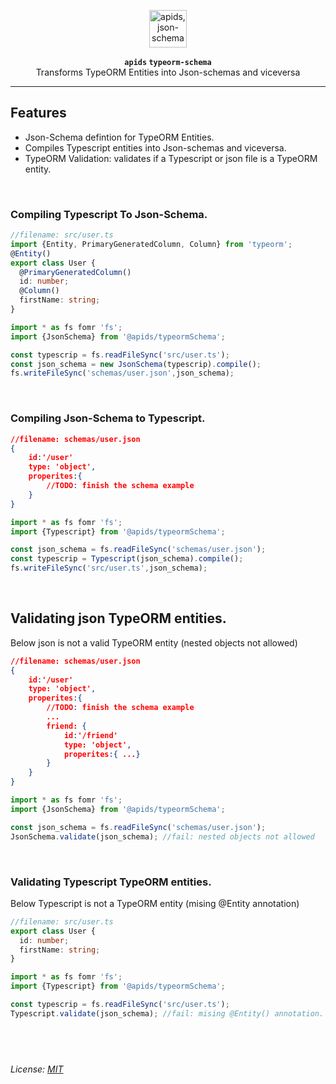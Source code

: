 <p align="center">
  <img alt='apids, json-schema-typeorm' src='https://raw.githubusercontent.com/apids/apids/master/logo/public/logo-squarex60.png' 
  width=60 height=60>
</p>
<p align="center">
    <strong><code>apids</code> <code>typeorm-schema</code></strong>
    <br/>
    Transforms TypeORM Entities into Json-schemas and viceversa 
</p>

---

## Features

- Json-Schema defintion for TypeORM Entities.
- Compiles Typescript entities into Json-schemas and viceversa.
- TypeORM Validation: validates if a Typescript or json file is a TypeORM entity.

&nbsp;

### Compiling Typescript To Json-Schema.

```ts
//filename: src/user.ts
import {Entity, PrimaryGeneratedColumn, Column} from 'typeorm';
@Entity()
export class User {
  @PrimaryGeneratedColumn()
  id: number;
  @Column()
  firstName: string;
}
```

```ts
import * as fs fomr 'fs';
import {JsonSchema} from '@apids/typeormSchema';

const typescrip = fs.readFileSync('src/user.ts');
const json_schema = new JsonSchema(typescrip).compile();
fs.writeFileSync('schemas/user.json',json_schema);
```

&nbsp;

### Compiling Json-Schema to Typescript.

```json
//filename: schemas/user.json
{
    id:'/user'
    type: 'object',
    properites:{
        //TODO: finish the schema example
    }
}
```

```ts
import * as fs fomr 'fs';
import {Typescript} from '@apids/typeormSchema';

const json_schema = fs.readFileSync('schemas/user.json');
const typescrip = Typescript(json_schema).compile();
fs.writeFileSync('src/user.ts',json_schema);
```

&nbsp;

## Validating json TypeORM entities.

Below json is not a valid TypeORM entity (nested objects not allowed)

```json
//filename: schemas/user.json
{
    id:'/user'
    type: 'object',
    properites:{
        //TODO: finish the schema example
        ...
        friend: {
            id:'/friend'
            type: 'object',
            properites:{ ...}
        }
    }
}
```

```ts
import * as fs fomr 'fs';
import {JsonSchema} from '@apids/typeormSchema';

const json_schema = fs.readFileSync('schemas/user.json');
JsonSchema.validate(json_schema); //fail: nested objects not allowed
```

&nbsp;

### Validating Typescript TypeORM entities.

Below Typescript is not a TypeORM entity (mising @Entity annotation)

```ts
//filename: src/user.ts
export class User {
  id: number;
  firstName: string;
}
```

```ts
import * as fs fomr 'fs';
import {Typescript} from '@apids/typeormSchema';

const typescrip = fs.readFileSync('src/user.ts');
Typescript.validate(json_schema); //fail: mising @Entity() annotation.
```

## &nbsp;

_License: [MIT](./LICENSE)_
